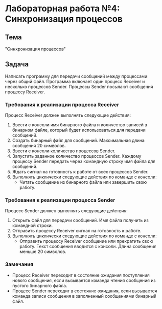 # Лабораторная работа №4: Синхронизация процессов

## Тема
"Синхронизация процессов"

## Задача
Написать программу для передачи сообщений между процессами через общий файл. Программа включает один процесс Receiver и несколько процессов Sender. Процессы Sender посылают сообщения процессу Receiver.

### Требования к реализации процесса Receiver
Процесс Receiver должен выполнять следующие действия:
1. Ввести с консоли имя бинарного файла и количество записей в бинарном файле, который будет использоваться для передачи сообщений.
2. Создать бинарный файл для сообщений. Максимальная длина сообщения 20 символов.
3. Ввести с консоли количество процессов Sender.
4. Запустить заданное количество процессов Sender. Каждому процессу Sender передать через командную строку имя файла для сообщений.
5. Ждать сигнал на готовность к работе от всех процессов Sender.
6. Выполнять циклически следующие действия по команде с консоли:
    - Читать сообщение из бинарного файла или завершить свою работу.

### Требования к реализации процесса Sender
Процесс Sender должен выполнять следующие действия:
1. Открыть файл для передачи сообщений. Имя файла получить из командной строки.
2. Отправить процессу Receiver сигнал на готовность к работе.
3. Выполнять циклически следующие действия по команде с консоли:
    - Отправить процессу Receiver сообщение или прекратить свою работу. Текст сообщения вводится с консоли. Длина сообщения меньше 20 символов.

### Замечания
- Процесс Receiver переходит в состояние ожидания поступления нового сообщения, если вызывается команда чтения сообщения из пустого бинарного файла.
- Процесс Sender переходит в состояние ожидания, если вызывается команда записи сообщения в заполненный сообщениями бинарный файл.
